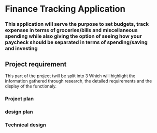 # Finance  Tracking Application


### This application will serve the purpose to set budgets, track expenses in terms of groceries/bills and miscellaneous spending while also giving the option of seeing how your paycheck should be separated in terms of spending/saving and investing ###


## Project requirement 
This part of the project twill be split into 3 Which will highlight the information gathered through research, 
the detailed requirements and the display of the functionaly.

### Project plan 


### design plan 


### Technical design 



